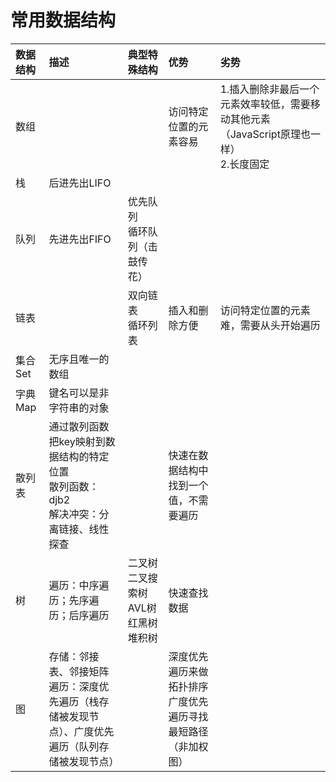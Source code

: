 # 常用数据结构

| **数据结构** | **描述** | **典型特殊结构** | **优势** | **劣势** |
| :--- | :--- | :--- | :--- | :--- |
| 数组 |  |  | 访问特定位置的元素容易 | 1.插入删除非最后一个元素效率较低，需要移动其他元素（JavaScript原理也一样）<br>2.长度固定 |
| 栈 | 后进先出LIFO |  |  |  |
| 队列 | 先进先出FIFO | 优先队列<br>循环队列（击鼓传花） |  |  |
| 链表 |  | 双向链表<br>循环列表 | 插入和删除方便 | 访问特定位置的元素难，需要从头开始遍历 |
| 集合Set | 无序且唯一的数组 |  |  |  |
| 字典Map | 键名可以是非字符串的对象 |  |  |  |
| 散列表 | 通过散列函数把key映射到数据结构的特定位置<br>散列函数：djb2<br>解决冲突：分离链接、线性探查 |  | 快速在数据结构中找到一个值，不需要遍历 |  |
| 树 | 遍历：中序遍历；先序遍历；后序遍历 | 二叉树<br>二叉搜索树<br>AVL树<br>红黑树<br>堆积树 | 快速查找数据 |  |
| 图 | 存储：邻接表、邻接矩阵<br>遍历：深度优先遍历（栈存储被发现节点）、广度优先遍历（队列存储被发现节点） |  | 深度优先遍历来做拓扑排序<br>广度优先遍历寻找最短路径（非加权图） |  |
